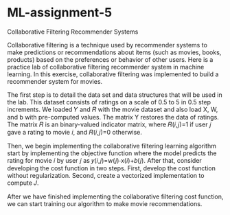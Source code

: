 # ML-assignment-5
Collaborative Filtering Recommender Systems

Collaborative filtering is a technique used by recommender systems to make predictions or recommendations about items (such as movies, books, products) based on the preferences or behavior of other users. Here is a practice lab of collaborative filtering recommerder system in machine learning. In this exercise, collaborative filtering was implemented to build a recommender system for movies.

The first step is to detail the data set and data structures that will be used in the lab. This dataset consists of ratings on a scale of 0.5 to 5 in 0.5 step increments. We loaded 𝑌 and 𝑅 with the movie dataset and also load X, W, and b with pre-computed values. The matrix Y restores the data of ratings. The matrix 𝑅 is an binary-valued indicator matrix, where 𝑅(𝑖,𝑗)=1 if user 𝑗 gave a rating to movie 𝑖, and 𝑅(𝑖,𝑗)=0 otherwise.

Then, we begin implementing the collaborative filtering learning algorithm start by implementing the objective function where the model predicts the rating for movie 𝑖 by user 𝑗 as 𝑦(𝑖,𝑗)=w(𝑗)⋅x(𝑖)+𝑏(𝑗). After that, consider developing the cost function in two steps. First, develop the cost function without regularization. Second, create a vectorized implementation to compute 𝐽.

After we have finished implementing the collaborative filtering cost function, we can start training our algorithm to make movie recommendations.
